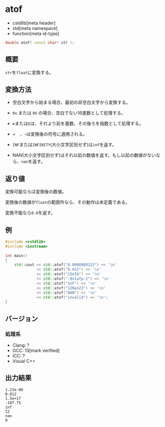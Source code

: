 # atof
* cstdlib[meta header]
* std[meta namespace]
* function[meta id-type]

```cpp
double atof( const char* str );
```

## 概要

`str`を`float`に変換する。

## 変換方法

- 空白文字から始まる場合、最初の非空白文字から変換する。

- `0x` または `0X` の場合、空白でない16進数として処理する。

- `e`または`E`は、それより前を基数、その後ろを指数として処理する。

- \+　、\-は変換後の符号に適用される。

- `INF`または`INFINITY`(大小文字区別せず)は`inf`を返す。

- NAN(大小文字区別せず)はそれ以前の数値を返す。もし以前の数値がないなら、`nan`を返す。


## 返り値

変換可能ならば変換後の数値。

変換後の数値が`float`の範囲外なら、その動作は未定義である。

変換不能なら`0.0`を返す。


## 例

```cpp example
#include <cstdlib>
#include <iostream>
 
int main()
{
    std::cout << std::atof("0.0000000123") << '\n'
              << std::atof("0.012") << '\n'
              << std::atof("15e16") << '\n'
              << std::atof("-0x1afp-2") << '\n'
              << std::atof("inF") << '\n'
              << std::atof("12Nan23") << '\n'
              << std::atof("NAN") << '\n'
              << std::atof("invalid") << '\n';
}
```

## バージョン
### 処理系
- Clang: ?
- GCC: 13[mark verified]
- ICC:  ?
- Visual C++

## 出力結果

```
1.23e-08
0.012
1.5e+17
-107.75
inf
12
nan
0
```
